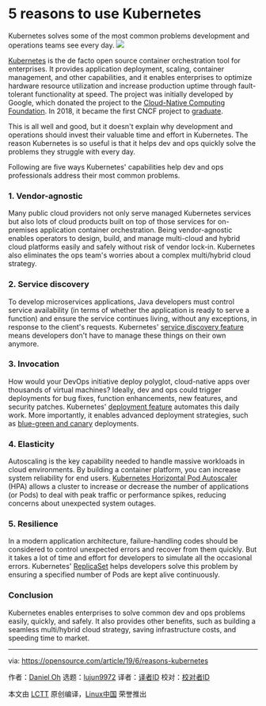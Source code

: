 [#]: collector: (lujun9972)
[#]: translator: (geekpi)
[#]: reviewer: ( )
[#]: publisher: ( )
[#]: url: ( )
[#]: subject: (5 reasons to use Kubernetes)
[#]: via: (https://opensource.com/article/19/6/reasons-kubernetes)
[#]: author: (Daniel Oh https://opensource.com/users/daniel-oh)

5 reasons to use Kubernetes
======
Kubernetes solves some of the most common problems development and
operations teams see every day.
![][1]

[Kubernetes][2] is the de facto open source container orchestration tool for enterprises. It provides application deployment, scaling, container management, and other capabilities, and it enables enterprises to optimize hardware resource utilization and increase production uptime through fault-tolerant functionality at speed. The project was initially developed by Google, which donated the project to the [Cloud-Native Computing Foundation][3]. In 2018, it became the first CNCF project to [graduate][4].

This is all well and good, but it doesn't explain why development and operations should invest their valuable time and effort in Kubernetes. The reason Kubernetes is so useful is that it helps dev and ops quickly solve the problems they struggle with every day.

Following are five ways Kubernetes' capabilities help dev and ops professionals address their most common problems.

### 1\. Vendor-agnostic

Many public cloud providers not only serve managed Kubernetes services but also lots of cloud products built on top of those services for on-premises application container orchestration. Being vendor-agnostic enables operators to design, build, and manage multi-cloud and hybrid cloud platforms easily and safely without risk of vendor lock-in. Kubernetes also eliminates the ops team's worries about a complex multi/hybrid cloud strategy.

### 2\. Service discovery

To develop microservices applications, Java developers must control service availability (in terms of whether the application is ready to serve a function) and ensure the service continues living, without any exceptions, in response to the client's requests. Kubernetes' [service discovery feature][5] means developers don't have to manage these things on their own anymore.

### 3\. Invocation

How would your DevOps initiative deploy polyglot, cloud-native apps over thousands of virtual machines? Ideally, dev and ops could trigger deployments for bug fixes, function enhancements, new features, and security patches. Kubernetes' [deployment feature][6] automates this daily work. More importantly, it enables advanced deployment strategies, such as [blue-green and canary][7] deployments.

### 4\. Elasticity

Autoscaling is the key capability needed to handle massive workloads in cloud environments. By building a container platform, you can increase system reliability for end users. [Kubernetes Horizontal Pod Autoscaler][8] (HPA) allows a cluster to increase or decrease the number of applications (or Pods) to deal with peak traffic or performance spikes, reducing concerns about unexpected system outages.

### 5\. Resilience

In a modern application architecture, failure-handling codes should be considered to control unexpected errors and recover from them quickly. But it takes a lot of time and effort for developers to simulate all the occasional errors. Kubernetes' [ReplicaSet][9] helps developers solve this problem by ensuring a specified number of Pods are kept alive continuously.

### Conclusion

Kubernetes enables enterprises to solve common dev and ops problems easily, quickly, and safely. It also provides other benefits, such as building a seamless multi/hybrid cloud strategy, saving infrastructure costs, and speeding time to market.

--------------------------------------------------------------------------------

via: https://opensource.com/article/19/6/reasons-kubernetes

作者：[Daniel Oh][a]
选题：[lujun9972][b]
译者：[译者ID](https://github.com/译者ID)
校对：[校对者ID](https://github.com/校对者ID)

本文由 [LCTT](https://github.com/LCTT/TranslateProject) 原创编译，[Linux中国](https://linux.cn/) 荣誉推出

[a]: https://opensource.com/users/daniel-oh
[b]: https://github.com/lujun9972
[1]: https://opensource.com/sites/default/files/styles/image-full-size/public/lead-images/ship_wheel_gear_devops_kubernetes.png?itok=xm4a74Kv
[2]: https://opensource.com/resources/what-is-kubernetes
[3]: https://www.cncf.io/projects/
[4]: https://www.cncf.io/blog/2018/03/06/kubernetes-first-cncf-project-graduate/
[5]: https://kubernetes.io/docs/concepts/services-networking/service/
[6]: https://kubernetes.io/docs/concepts/workloads/controllers/deployment/
[7]: https://opensource.com/article/17/5/colorful-deployments
[8]: https://kubernetes.io/docs/tasks/run-application/horizontal-pod-autoscale/
[9]: https://kubernetes.io/docs/concepts/workloads/controllers/replicaset/
